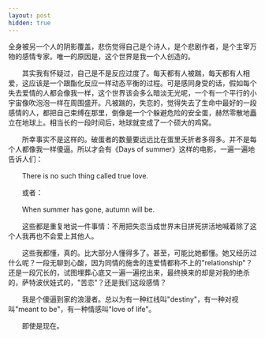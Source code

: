 ```yaml
---
layout: post
hidden: true
---
```


全身被另一个人的阴影覆盖，悲伤觉得自己是个诗人，是个悲剧作者，是个主宰万物的感情专家。唯一的原因是，这个世界是我一个人创造的。

　　其实我有怀疑过，自己是不是反应过度了。每天都有人被踹，每天都有人相爱，这应该是一个跟酯化反应一样动态平衡的过程。可是感同身受的话，假如每个失去爱情的人都会像我一样，这个世界该会多么暗淡无光呢，一个有一个平行的小宇宙像吹泡泡一样在周围盛开。凡被踹的，失恋的，觉得失去了生命中最好的一段感情的人，都把自己束缚在那里，倒像是一个个躲避危险的安全蛋，赫然零散地矗立在地球上。相当长的一段时间后，地球就变成了一个硕大的鸡窝。

　　所幸事实不是这样的。破蛋者的数量要远远比在蛋里夭折者多得多。并不是每个人都像我一样傻逼。所以才会有《Days of summer》这样的电影，一遍一遍地告诉人们：

　　There is no such thing called true love.

　　或者：

　　When summer has gone, autumn will be.

　　这些都是重复地说一件事情：不用把失恋当成世界末日拼死拼活地喊着除了这个人我再也不会爱上其他人。

　　这些我都懂，真的。比大部分人懂得多了。甚至，可能比她都懂。她又经历过什么呢？一段无聊到心酸，因为同情的施舍的连爱情都称不上的"relationship"？还是一段冗长的，试图埋葬心底又一遍一遍挖出来，最终换来的却是对我的绝杀的，萨特波伏娃式的，"苦恋"？还是我们这段感情？

　　我是个傻逼到家的浪漫者。总以为有一种红线叫"destiny"，有一种对视叫"meant to be"，有一种情感叫"love of life"。

　　即使是现在。